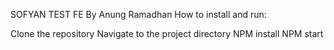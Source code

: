 SOFYAN TEST FE By Anung Ramadhan
How to install and run:

Clone the repository
Navigate to the project directory
NPM install
NPM start



